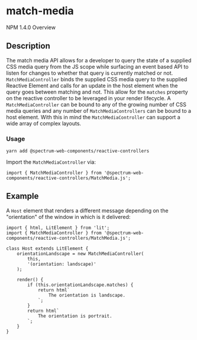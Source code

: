 # match-media
NPM 1.4.0
Overview
## Description
The match media API allows for a developer to query the state of a supplied CSS media query from the JS scope while surfacing an event based API to listen for changes to whether that query is currently matched or not. `MatchMediaController` binds the supplied CSS media query to the supplied Reactive Element and calls for an update in the host element when the query goes between matching and not. This allow for the `matches` property on the reactive controller to be leveraged in your render lifecycle.
A `MatchMediaController` can be bound to any of the growing number of CSS media queries and any number of `MatchMediaControllers` can be bound to a host element. With this in mind the `MatchMediaController` can support a wide array of complex layouts.
### Usage
    
    yarn add @spectrum-web-components/reactive-controllers
    
Import the `MatchMediaController` via:
    
    import { MatchMediaController } from '@spectrum-web-components/reactive-controllers/MatchMedia.js';
    
## Example
A `Host` element that renders a different message depending on the "orientation" of the window in which is it delivered:
    
    import { html, LitElement } from 'lit';
    import { MatchMediaController } from '@spectrum-web-components/reactive-controllers/MatchMedia.js';
    
    class Host extends LitElement {
        orientationLandscape = new MatchMediaController(
            this,
            '(orientation: landscape)'
        );
    
        render() {
            if (this.orientationLandscape.matches) {
                return html`
                    The orientation is landscape.
                `;
            }
            return html`
                The orientation is portrait.
            `;
        }
    }
